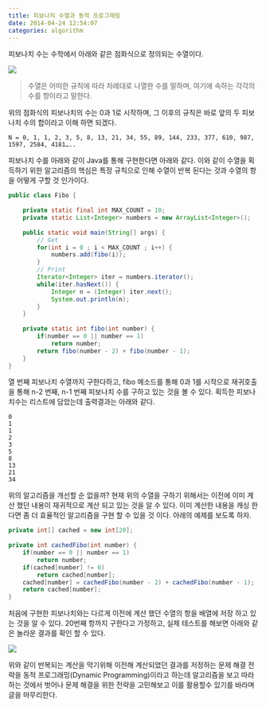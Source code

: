 ```yaml
---
title: 피보나치 수열과 동적 프로그래밍
date: 2014-04-24 12:54:07
categories: algorithm
---
```


피보나치 수는 수학에서 아래와 같은 점화식으로 정의되는 수열이다.

<img src='https://lh5.googleusercontent.com/qu-yCjimqh7CHPj9Rkj424apqKBGbVTB5B2q_to4Tq5NDucd5dPDuAE0wH92YXwjQEUTM4vZnB_tTa9K252KKghvjkgz0GGa0niUj6EEtGNIgmIqzLLch3y9DUArmg' />

> 수열은 어떠한 규칙에 따라 차례대로 나열한 수를 말하며, 여기에 속하는 각각의 수를  항이라고 말한다.

위의 점화식의 피보나치의 수는 0과 1로 시작하며, 그 이후의 규칙은 바로 앞의 두 피보나치 수의 합이라고 이해 하면 되겠다.  

```
N = 0, 1, 1, 2, 3, 5, 8, 13, 21, 34, 55, 89, 144, 233, 377, 610, 987, 1597, 2584, 4181…..
```


피보나치 수를 아래와 같이 Java를  통해 구현한다면 아래와 같다. 이와 같이 수열을 획득하기 위한 알고리즘의 핵심은 특정 규칙으로 인해 수열이 반복 된다는 것과 수열의 항을 어떻게 구할 것 인가이다.

```java
public class Fibo {
 
	private static final int MAX_COUNT = 10;
	private static List<Integer> numbers = new ArrayList<Integer>();
	
	public static void main(String[] args) {
		// Get
		for(int i = 0 ; i < MAX_COUNT ; i++) {
			numbers.add(fibo(i));
		}
		// Print
		Iterator<Integer> iter = numbers.iterator();
		while(iter.hasNext()) {
			Integer n = (Integer) iter.next();
			System.out.println(n);
		}
	}
	
	private static int fibo(int number) {	
		if(number == 0 || number == 1)
			return number;
		return fibo(number - 2) + fibo(number - 1);
	}
}
```

열 번째 피보나치 수열까지 구한다하고, fibo 메소드를 통해 0과 1를 시작으로 재귀호출을 통해 n-2 번째, n-1 번째 피보나치 수를 구하고 있는 것을 볼 수 있다. 획득한 피보나치수는 리스트에 담았는데 출력결과는 아래와 같다.

```
0
1
1
2
3
5
8
13
21
34
```

위의 알고리즘을 개선할 순 없을까? 현재 위의 수열을 구하기 위해서는 이전에 이미 계산 했던 내용이 재귀적으로 계산 되고 있는 것을 알 수 있다. 이미 계산한 내용을 캐싱 한다면 좀 더 효율적인 알고리즘을 구현 할 수 있을 것 이다. 아래의 예제를 보도록 하자.

```java
private int[] cached = new int[20];
 
private int cachedFibo(int number) {
	if(number == 0 || number == 1)
		return number;
	if(cached[number] != 0)
		return cached[number];
	cached[number] = cachedFibo(number - 2) + cachedFibo(number - 1);
	return cached[number];
}
```

처음에 구현한 피보나치와는 다르게 이전에 계산 했던 수열의 항을 배열에 저장 하고 있는 것을 알 수 있다. 20번째 항까지 구한다고 가정하고, 실제 테스트를 해보면 아래와 같은 놀라운 결과를 확인 할 수 있다.

<img src='https://lh3.googleusercontent.com/-trvM_OPfbFFYxIP3VWUhbGBJFz7Jo6eiq-0o2BxylWCpsbQgE3NYrwcXL7JjuTzBVm3L_4986RfLJc9_sVEhQcd7MGtzWnjf05RI_UfFtZ_6Vw5Wiu7fFWFgh5bgPVTWQ' />

위와 같이 반복되는 계산을 막기위해 이전해 계산되었던 결과를 저정하는 문제 해결 전략을 동적 프로그래밍(Dynamic Programming)이라고 하는데 알고리즘을 보고 따라하는 것에서 벗어나 문제 해결을 위한 전략을 고민해보고 이를 활용할수 있기를 바라며 글을 마무리한다.
